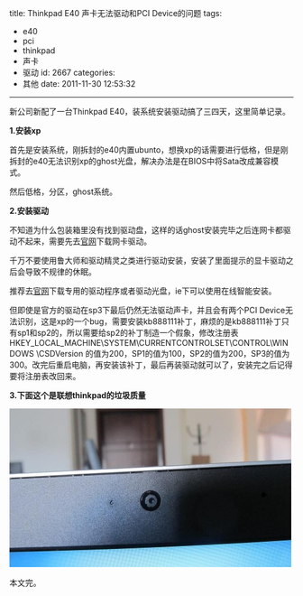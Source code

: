 title: Thinkpad E40 声卡无法驱动和PCI Device的问题
tags:
  - e40
  - pci
  - thinkpad
  - 声卡
  - 驱动
id: 2667
categories:
  - 其他
date: 2011-11-30 12:53:32
---

新公司新配了一台Thinkpad E40，装系统安装驱动搞了三四天，这里简单记录。

**1.安装xp**

首先是安装系统，刚拆封的e40内置ubunto，想换xp的话需要进行低格，但是刚拆封的e40无法识别xp的ghost光盘，解决办法是在BIOS中将Sata改成兼容模式。

然后低格，分区，ghost系统。

**2.安装驱动**

不知道为什么包装箱里没有找到驱动盘，这样的话ghost安装完毕之后连网卡都驱动不起来，需要先去[官网](http://think.lenovo.com.cn/)下载网卡驱动。

千万不要使用鲁大师和驱动精灵之类进行驱动安装，安装了里面提示的显卡驱动之后会导致不规律的休眠。

推荐去[官网](http://think.lenovo.com.cn/)下载专用的驱动程序或者驱动光盘，ie下可以使用在线智能安装。

但即使是官方的驱动在sp3下最后仍然无法驱动声卡，并且会有两个PCI Device无法识别，这是xp的一个bug，需要安装kb888111补丁，麻烦的是kb888111补丁只有sp1和sp2的，所以需要给sp2的补丁制造一个假象，修改注册表HKEY_LOCAL_MACHINE\SYSTEM\CURRENTCONTROLSET\CONTROL\WINDOWS \CSDVersion
的值为200，SP1的值为100，SP2的值为200，SP3的值为300。改完后重启电脑，再安装该补丁，最后再装驱动就可以了，安装完之后记得要将注册表改回来。

**3.下面这个是联想thinkpad的垃圾质量**

[![](/wp-content/uploads/2011/11/IMG_2688-500x281.jpg "联想thinkpad质量问题,外壳缝隙和摄像头偏")](/2667.html/img_2688)

本文完。
